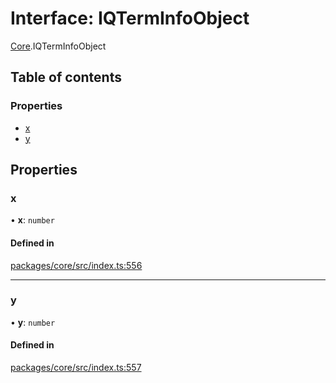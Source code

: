 # Interface: IQTermInfoObject

[Core](../modules/Core.md).IQTermInfoObject

## Table of contents

### Properties

- [x](Core.IQTermInfoObject.md#x)
- [y](Core.IQTermInfoObject.md#y)

## Properties

### x

• **x**: `number`

#### Defined in

[packages/core/src/index.ts:556](https://github.com/iniquitybbs/iniquity/blob/29195b9/packages/core/src/index.ts#L556)

___

### y

• **y**: `number`

#### Defined in

[packages/core/src/index.ts:557](https://github.com/iniquitybbs/iniquity/blob/29195b9/packages/core/src/index.ts#L557)
